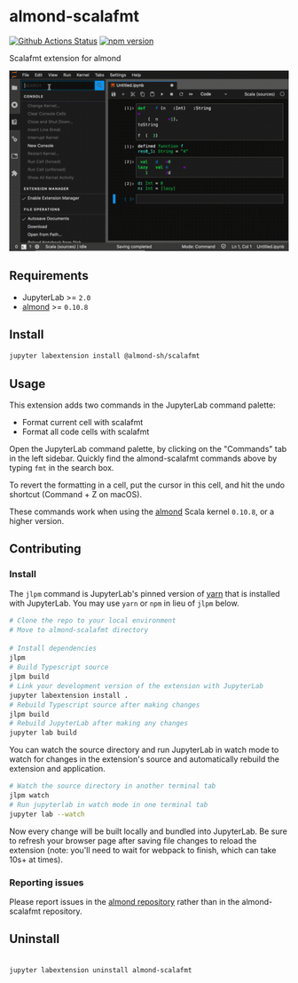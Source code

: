 # almond-scalafmt

[![Github Actions Status](https://github.com/almond-sh/almond-scalafmt/workflows/Build/badge.svg)](https://github.com/almond-sh/almond-scalafmt/actions?query=workflow%3ABuild)
[![npm version](https://badge.fury.io/js/%40almond-sh%2Fscalafmt.svg)](https://badge.fury.io/js/%40almond-sh%2Fscalafmt)

Scalafmt extension for almond

![Demo](https://github.com/almond-sh/almond-scalafmt/raw/main/demo.gif)

## Requirements

* JupyterLab >= `2.0`
* [almond](https://github.com/almond-sh/almond) >= `0.10.8`

## Install

```bash
jupyter labextension install @almond-sh/scalafmt
```

## Usage

This extension adds two commands in the JupyterLab command palette:
- Format current cell with scalafmt
- Format all code cells with scalafmt

Open the JupyterLab command palette, by clicking on the "Commands" tab in the left sidebar. Quickly
find the almond-scalafmt commands above by typing `fmt` in the search box.

To revert the formatting in a cell, put the cursor in this cell, and hit the undo shortcut (Command + Z on macOS).

These commands work when using the [almond](https://github.com/almond-sh/almond) Scala kernel `0.10.8`, or a higher version.

## Contributing

### Install

The `jlpm` command is JupyterLab's pinned version of
[yarn](https://yarnpkg.com/) that is installed with JupyterLab. You may use
`yarn` or `npm` in lieu of `jlpm` below.

```bash
# Clone the repo to your local environment
# Move to almond-scalafmt directory

# Install dependencies
jlpm
# Build Typescript source
jlpm build
# Link your development version of the extension with JupyterLab
jupyter labextension install .
# Rebuild Typescript source after making changes
jlpm build
# Rebuild JupyterLab after making any changes
jupyter lab build
```

You can watch the source directory and run JupyterLab in watch mode to watch for changes in the extension's source and automatically rebuild the extension and application.

```bash
# Watch the source directory in another terminal tab
jlpm watch
# Run jupyterlab in watch mode in one terminal tab
jupyter lab --watch
```

Now every change will be built locally and bundled into JupyterLab. Be sure to refresh your browser page after saving file changes to reload the extension (note: you'll need to wait for webpack to finish, which can take 10s+ at times).

### Reporting issues

Please report issues in the [almond repository](https://github.com/almond-sh/almond/issues) rather than in the almond-scalafmt repository.

## Uninstall

```bash

jupyter labextension uninstall almond-scalafmt
```
